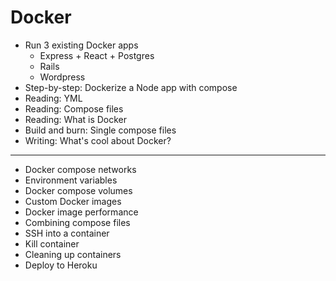 # Docker

* Run 3 existing Docker apps
  * Express + React + Postgres
  * Rails
  * Wordpress
* Step-by-step: Dockerize a Node app with compose
* Reading: YML
* Reading: Compose files
* Reading: What is Docker
* Build and burn: Single compose files
* Writing: What's cool about Docker?

---

* Docker compose networks
* Environment variables
* Docker compose volumes
* Custom Docker images
* Docker image performance
* Combining compose files
* SSH into a container
* Kill container
* Cleaning up containers
* Deploy to Heroku
